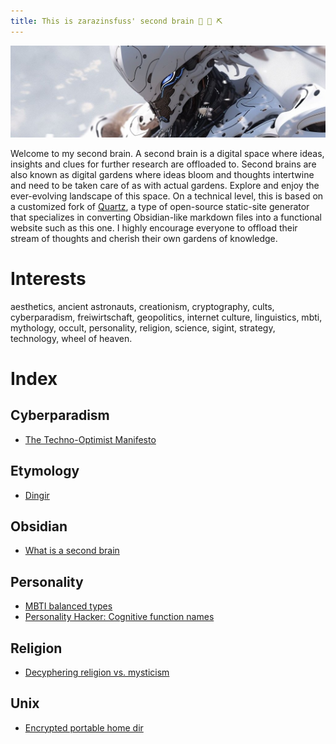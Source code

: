 ```yaml
---
title: This is zarazinsfuss' second brain 🌱 💎 ⛏️
---
```


![head](image_1687431448905_1024_mod.jpg)

Welcome to my second brain. A second brain is a digital space where ideas, insights and clues for further research are offloaded to. Second brains are also known as digital gardens where ideas bloom and thoughts intertwine and need to be taken care of as with actual gardens. Explore and enjoy the ever-evolving landscape of this space. On a technical level, this is based on a customized fork of [Quartz](https://github.com/jackyzha0/quartz), a type of open-source static-site generator that specializes in converting Obsidian-like markdown files into a functional website such as this one. I highly encourage everyone to offload their stream of thoughts and cherish their own gardens of knowledge.

# Interests

aesthetics, ancient astronauts, creationism, cryptography, cults, cyberparadism, freiwirtschaft, geopolitics, internet culture, linguistics, mbti, mythology, occult, personality, religion, science, sigint, strategy, technology, wheel of heaven. 

# Index

## Cyberparadism

- [The Techno-Optimist Manifesto](Cyberparadism/The-Techno-Optimist-Manifesto)

## Etymology

- [Dingir](Etymology/Dingir)

## Obsidian

- [What is a second brain](What-is-a-second-brain)

## Personality

- [MBTI balanced types](Personality/MBTI-balanced-types)
- [Personality Hacker: Cognitive function names](Personality/Personality-Hacker:-Cognitive-function-names)

## Religion

- [Decyphering religion vs. mysticism](Religion/Decyphering-religion-vs-mysticism)

## Unix

- [Encrypted portable home dir](Unix/Encrypted-portable-home-dir)
